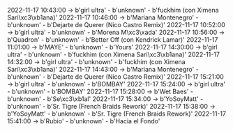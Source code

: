 2022-11-17 10:43:00 -> b'girl ultra' - b'unknown' - b'fuckhim (con Ximena Sari\xc3\xb1ana)'
2022-11-17 10:46:00 -> b'Mariana Montenegro' - b'unknown' - b'Dejarte de Querer (Nico Castro Remix)'
2022-11-17 10:52:00 -> b'girl ultra' - b'unknown' - b'Morena M\xc3\xada'
2022-11-17 10:56:00 -> b'Quadron' - b'unknown' - b'Better Off (con Kendrick Lamar)'
2022-11-17 11:01:00 -> b'MAYE' - b'unknown' - b'Yours'
2022-11-17 14:30:00 -> b'girl ultra' - b'unknown' - b'fuckhim (con Ximena Sari\xc3\xb1ana)'
2022-11-17 14:32:00 -> b'girl ultra' - b'unknown' - b'fuckhim (con Ximena Sari\xc3\xb1ana)'
2022-11-17 14:43:00 -> b'Mariana Montenegro' - b'unknown' - b'Dejarte de Querer (Nico Castro Remix)'
2022-11-17 15:21:00 -> b'girl ultra' - b'unknown' - b'BOMBAY'
2022-11-17 15:24:00 -> b'girl ultra' - b'unknown' - b'BOMBAY'
2022-11-17 15:28:00 -> b'Wet Baes' - b'unknown' - b'Se\xc3\xb1al'
2022-11-17 15:34:00 -> b'YoSoyMatt' - b'unknown' - b'Sr. Tigre (French Braids Rework)'
2022-11-17 15:38:00 -> b'YoSoyMatt' - b'unknown' - b'Sr. Tigre (French Braids Rework)'
2022-11-17 15:41:00 -> b'Rubio' - b'unknown' - b'Hacia el Fondo'
